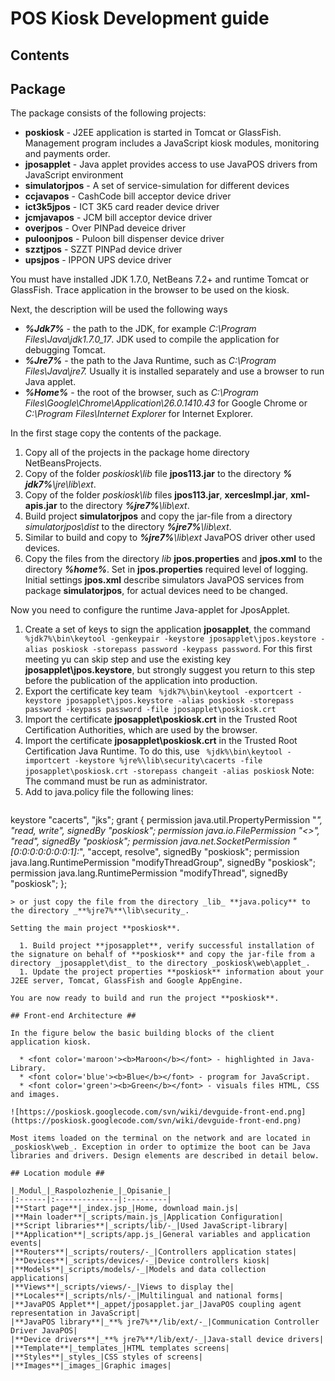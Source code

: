 # POS Kiosk Development guide #

## Contents ##



## Package ##

The package consists of the following projects:

  * **poskiosk** - J2EE application is started in Tomcat or GlassFish. Management program includes a JavaScript kiosk modules, monitoring and payments order.
  * **jposapplet** - Java applet provides access to use JavaPOS drivers from JavaScript environment
  * **simulatorjpos** - A set of service-simulation for different devices
  * **ccjavapos** - CashCode bill acceptor device driver
  * **ict3k5jpos** - ICT 3K5 card reader device driver
  * **jcmjavapos** - JCM bill acceptor device driver
  * **overjpos** - Over PINPad deveice driver
  * **puloonjpos** - Puloon bill dispenser device driver
  * **szztjpos** - SZZT PINPad device driver
  * **upsjpos** - IPPON UPS device driver

You must have installed JDK 1.7.0, NetBeans 7.2+ and runtime Tomcat or GlassFish. Trace application in the browser to be used on the kiosk.

Next, the description will be used the following ways

  * _**%Jdk7%**_ - the path to the JDK, for example _C:\Program Files\Java\jdk1.7.0\_17_. JDK used to compile the application for debugging Tomcat.
  * _**%Jre7%**_ - the path to the Java Runtime, such as _C:\Program Files\Java\jre7._ Usually it is installed separately and use a browser to run Java applet.
  * _**%Home%**_ - the root of the browser, such as _C:\Program Files\Google\Chrome\Application\26.0.1410.43_ for Google Chrome or _C:\Program Files\Internet Explorer_ for Internet Explorer.

In the first stage copy the contents of the package.

  1. Copy all of the projects in the package home directory NetBeansProjects.
  1. Copy of the folder _poskiosk\lib_ file **jpos113.jar** to the directory _**% jdk7%**\jre\lib\ext_.
  1. Copy of the folder _poskiosk\lib_ files **jpos113.jar**, **xercesImpl.jar**, **xml-apis.jar** to the directory _**%jre7%**\lib\ext_.
  1. Build project **simulatorjpos** and copy the jar-file from a directory _simulatorjpos\dist_ to the directory _**%jre7%**\lib\ext_.
  1. Similar to build and copy to _**%jre7%**\lib\ext_ JavaPOS driver other used devices.
  1. Copy the files from the directory _lib_ **jpos.properties** and **jpos.xml** to the directory _**%home%**_. Set in **jpos.properties** required level of logging. Initial settings **jpos.xml** describe simulators JavaPOS services from package **simulatorjpos**, for actual devices need to be changed.

Now you need to configure the runtime Java-applet for JposApplet.

  1. Create a set of keys to sign the application **jposapplet**, the command ```
%jdk7%\bin\keytool -genkeypair -keystore jposapplet\jpos.keystore -alias poskiosk -storepass password -keypass password```. For this first meeting yu can skip step and use the existing key **jposapplet\jpos.keystore**, but strongly suggest you return to this step before the publication of the application into production.
  1. Export the certificate key team ```
%jdk7%\bin\keytool -exportcert -keystore jposapplet\jpos.keystore -alias poskiosk -storepass password -keypass password -file jposapplet\poskiosk.crt```
  1. Import the certificate **jposapplet\poskiosk.crt** in the Trusted Root Certification Authorities, which are used by the browser.
  1. Import the certificate **jposapplet\poskiosk.crt** in the Trusted Root Certification Java Runtime. To do this, use ```
%jdk%\bin\keytool -importcert -keystore %jre%\lib\security\cacerts -file jposapplet\poskiosk.crt -storepass changeit -alias poskiosk``` Note: The command must be run as administrator.
  1. Add to java.policy file the following lines:
> ```

keystore "cacerts", "jks";
grant {
permission java.util.PropertyPermission "*", "read, write", signedBy "poskiosk";
permission java.io.FilePermission "<<ALL FILES>>", "read", signedBy "poskiosk";
permission java.net.SocketPermission "[0:0:0:0:0:0:0:1]:*", "accept, resolve", signedBy "poskiosk";
permission java.lang.RuntimePermission "modifyThreadGroup", signedBy "poskiosk";
permission java.lang.RuntimePermission "modifyThread", signedBy "poskiosk";
};
```
> or just copy the file from the directory _lib_ **java.policy** to the directory _**%jre7%**\lib\security_.

Setting the main project **poskiosk**.

  1. Build project **jposapplet**, verify successful installation of the signature on behalf of **poskiosk** and copy the jar-file from a directory _jposapplet\dist_ to the directory _poskiosk\web\applet_.
  1. Update the project properties **poskiosk** information about your J2EE server, Tomcat, GlassFish and Google AppEngine.

You are now ready to build and run the project **poskiosk**.

## Front-end Architecture ##

In the figure below the basic building blocks of the client application kiosk.

  * <font color='maroon'><b>Maroon</b></font> - highlighted in Java-Library.
  * <font color='blue'><b>Blue</b></font> - program for JavaScript.
  * <font color='green'><b>Green</b></font> - visuals files HTML, CSS and images.

![https://poskiosk.googlecode.com/svn/wiki/devguide-front-end.png](https://poskiosk.googlecode.com/svn/wiki/devguide-front-end.png)

Most items loaded on the terminal on the network and are located in _poskiosk\web_. Exception in order to optimize the boot can be Java libraries and drivers. Design elements are described in detail below.

## Location module ##

|_Modul_|_Raspolozhenie_|_Opisanie_|
|:------|:--------------|:---------|
|**Start page**|_index.jsp_|Home, download main.js|
|**Main loader**|_scripts/main.js_|Application Configuration|
|**Script libraries**|_scripts/lib/-_|Used JavaScript-library|
|**Application**|_scripts/app.js_|General variables and application events|
|**Routers**|_scripts/routers/-_|Controllers application states|
|**Devices**|_scripts/devices/-_|Device controllers kiosk|
|**Models**|_scripts/models/-_|Models and data collection applications|
|**Views**|_scripts/views/-_|Views to display the|
|**Locales**|_scripts/nls/-_|Multilingual and national forms|
|**JavaPOS Applet**|_appet/jposapplet.jar_|JavaPOS coupling agent representation in JavaScript|
|**JavaPOS library**|_**% jre7%**/lib/ext/-_|Communication Controller Driver JavaPOS|
|**Device drivers**|_**% jre7%**/lib/ext/-_|Java-stall device drivers|
|**Template**|_templates_|HTML templates screens|
|**Styles**|_styles_|CSS styles of screens|
|**Images**|_images_|Graphic images|